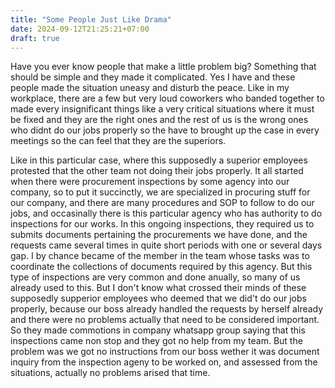 ```yaml
---
title: "Some People Just Like Drama"
date: 2024-09-12T21:25:21+07:00
draft: true
---
```


Have you ever know people that make a little problem big? Something that should be simple and they made it complicated. Yes I have and these people made the situation uneasy and disturb the peace. Like in my workplace, there are a few but very loud coworkers who banded together to made every insignificant things like a very critical situations where it must be fixed and they are the right ones and the rest of us is the wrong ones who didnt do our jobs properly so the have to brought up the case in every meetings so the can feel that they are the superiors.

Like in this particular case, where this supposedly a superior employees protested that the other team not doing their jobs properly. It all started when there were procurement inspections by some agency into our company, so to put it succinctly, we are specialized in procuring stuff for our company, and there are many procedures and SOP to follow to do our jobs, and occasinally there is this particular agency who has authority to do inspections for our works. In this ongoing inspections, they required us to submits documents pertaining the procurements we have done, and the requests came several times in quite short periods with one or several days gap. I by chance became of the member in the team whose tasks was to coordinate the collections of documents required by this agency. But this type of inspections are very common and done anually, so many of us already used to this. But I don't know what crossed their minds of these supposedly supperior employees who deemed that we did't do our jobs properly, because our boss already handled the requests by herself already and there were no problems actually that need to be considered important. So they made commotions in company whatsapp group saying that this inspections came non stop and they got no help from my team. But the problem was we got no instructions from our boss wether it was document inquiry from the inspection ageny to be worked on, and assessed from the situations, actually no problems arised that time.
